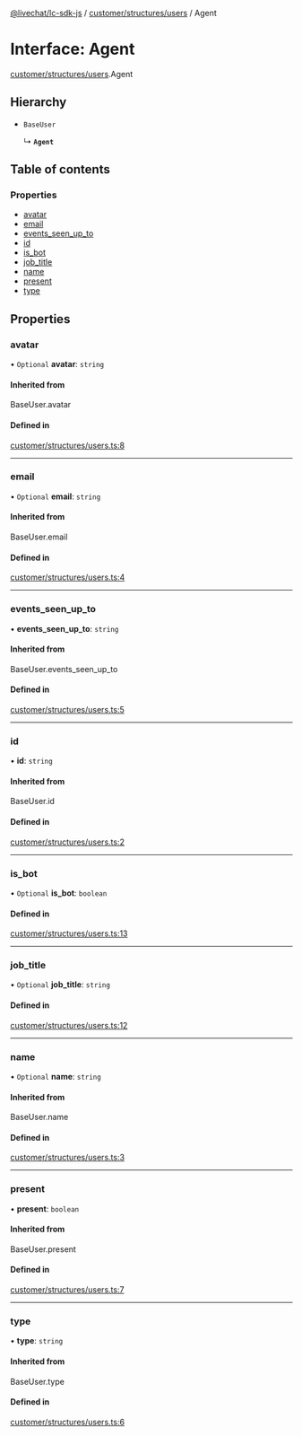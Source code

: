 [@livechat/lc-sdk-js](../README.md) / [customer/structures/users](../modules/customer_structures_users.md) / Agent

# Interface: Agent

[customer/structures/users](../modules/customer_structures_users.md).Agent

## Hierarchy

- `BaseUser`

  ↳ **`Agent`**

## Table of contents

### Properties

- [avatar](customer_structures_users.Agent.md#avatar)
- [email](customer_structures_users.Agent.md#email)
- [events\_seen\_up\_to](customer_structures_users.Agent.md#events_seen_up_to)
- [id](customer_structures_users.Agent.md#id)
- [is\_bot](customer_structures_users.Agent.md#is_bot)
- [job\_title](customer_structures_users.Agent.md#job_title)
- [name](customer_structures_users.Agent.md#name)
- [present](customer_structures_users.Agent.md#present)
- [type](customer_structures_users.Agent.md#type)

## Properties

### avatar

• `Optional` **avatar**: `string`

#### Inherited from

BaseUser.avatar

#### Defined in

[customer/structures/users.ts:8](https://github.com/livechat/lc-sdk-js/blob/5f5afdd/src/customer/structures/users.ts#L8)

___

### email

• `Optional` **email**: `string`

#### Inherited from

BaseUser.email

#### Defined in

[customer/structures/users.ts:4](https://github.com/livechat/lc-sdk-js/blob/5f5afdd/src/customer/structures/users.ts#L4)

___

### events\_seen\_up\_to

• **events\_seen\_up\_to**: `string`

#### Inherited from

BaseUser.events\_seen\_up\_to

#### Defined in

[customer/structures/users.ts:5](https://github.com/livechat/lc-sdk-js/blob/5f5afdd/src/customer/structures/users.ts#L5)

___

### id

• **id**: `string`

#### Inherited from

BaseUser.id

#### Defined in

[customer/structures/users.ts:2](https://github.com/livechat/lc-sdk-js/blob/5f5afdd/src/customer/structures/users.ts#L2)

___

### is\_bot

• `Optional` **is\_bot**: `boolean`

#### Defined in

[customer/structures/users.ts:13](https://github.com/livechat/lc-sdk-js/blob/5f5afdd/src/customer/structures/users.ts#L13)

___

### job\_title

• `Optional` **job\_title**: `string`

#### Defined in

[customer/structures/users.ts:12](https://github.com/livechat/lc-sdk-js/blob/5f5afdd/src/customer/structures/users.ts#L12)

___

### name

• `Optional` **name**: `string`

#### Inherited from

BaseUser.name

#### Defined in

[customer/structures/users.ts:3](https://github.com/livechat/lc-sdk-js/blob/5f5afdd/src/customer/structures/users.ts#L3)

___

### present

• **present**: `boolean`

#### Inherited from

BaseUser.present

#### Defined in

[customer/structures/users.ts:7](https://github.com/livechat/lc-sdk-js/blob/5f5afdd/src/customer/structures/users.ts#L7)

___

### type

• **type**: `string`

#### Inherited from

BaseUser.type

#### Defined in

[customer/structures/users.ts:6](https://github.com/livechat/lc-sdk-js/blob/5f5afdd/src/customer/structures/users.ts#L6)
